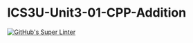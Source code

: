 # ICS3U-Unit3-01-CPP-Addition

[![GitHub's Super Linter](https://github.com/Rodas-Nega1/ICS3U-Unit3-01-CPP-Addition/workflows/GitHub's%20Super%20Linter/badge.svg)](https://github.com/Rodas-Nega1/ICS3U-Unit3-01-CPP-Addition/actions)
